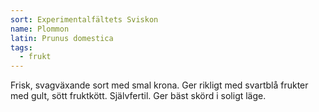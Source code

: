 ```yaml
---
sort: Experimentalfältets Sviskon
name: Plommon
latin: Prunus domestica
tags:
  - frukt
---
```


Frisk, svagväxande sort med smal krona. Ger rikligt med svartblå frukter med gult, sött fruktkött. Självfertil. Ger bäst skörd i soligt läge.
